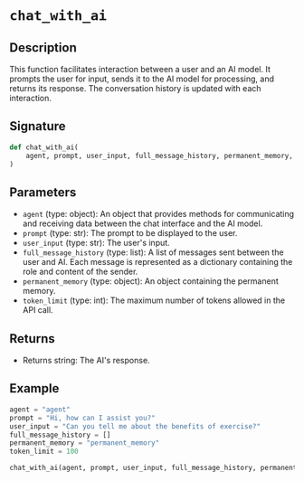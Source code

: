 # `chat_with_ai`


## Description
This function facilitates interaction between a user and an AI model. It prompts the user for input, sends it to the AI model for processing, and returns its response. The conversation history is updated with each interaction.

## Signature
```python
def chat_with_ai(
    agent, prompt, user_input, full_message_history, permanent_memory, token_limit
)
```

## Parameters
* `agent` (type: object): An object that provides methods for communicating and receiving data between the chat interface and the AI model.
* `prompt` (type: str): The prompt to be displayed to the user.
* `user_input` (type: str): The user's input.
* `full_message_history` (type: list): A list of messages sent between the user and AI. Each message is represented as a dictionary containing the role and content of the sender.
* `permanent_memory` (type: object): An object containing the permanent memory.
* `token_limit` (type: int): The maximum number of tokens allowed in the API call.

## Returns
* Returns string: The AI's response.

## Example
```python
agent = "agent"
prompt = "Hi, how can I assist you?"
user_input = "Can you tell me about the benefits of exercise?"
full_message_history = []
permanent_memory = "permanent_memory"
token_limit = 100

chat_with_ai(agent, prompt, user_input, full_message_history, permanent_memory, token_limit)
```